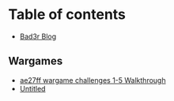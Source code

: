 # Table of contents

* [Bad3r Blog](README.md)

## Wargames

* [ae27ff wargame challenges 1-5 Walkthrough](wargames/ae27ff-wargame-challenges-1-5-walkthrough.md)
* [Untitled](wargames/untitled-1.md)

